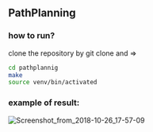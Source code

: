 ## PathPlanning

### how to run?
clone the repository by git clone and =>
```bash
cd pathplannig
make
source venv/bin/activated
```

### example of result:

![Screenshot_from_2018-10-26_17-57-09](https://gitlab.com/Rassafi_Msc/term1/pathplanning/uploads/afc04b53130c9a27b78ec1369e13be38/Screenshot_from_2018-10-26_17-57-09.png)

